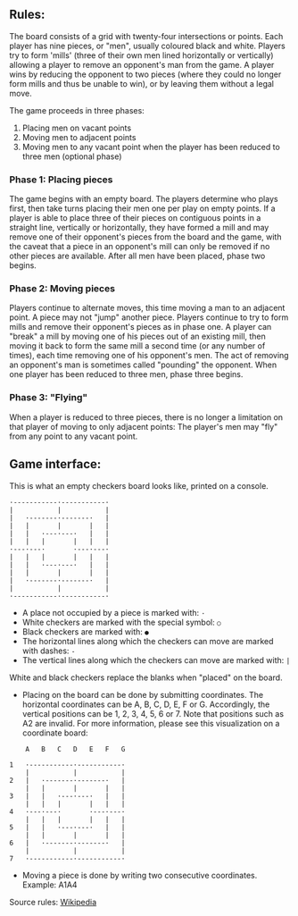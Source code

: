 ## Rules:

The board consists of a grid with twenty-four intersections or points. Each player has nine pieces, or "men", usually coloured black and white. Players try to form 'mills' (three of their own men lined horizontally or vertically) allowing a player to remove an opponent's man from the game. A player wins by reducing the opponent to two pieces (where they could no longer form mills and thus be unable to win), or by leaving them without a legal move.

The game proceeds in three phases:

1. Placing men on vacant points
2. Moving men to adjacent points
3. Moving men to any vacant point when the player has been reduced to three men (optional phase)

### Phase 1: Placing pieces

The game begins with an empty board. The players determine who plays first, then take turns placing their men one per play on empty points. If a player is able to place three of their pieces on contiguous points in a straight line, vertically or horizontally, they have formed a mill and may remove one of their opponent's pieces from the board and the game, with the caveat that a piece in an opponent's mill can only be removed if no other pieces are available. After all men have been placed, phase two begins.

### Phase 2: Moving pieces

Players continue to alternate moves, this time moving a man to an adjacent point. A piece may not "jump" another piece. Players continue to try to form mills and remove their opponent's pieces as in phase one. A player can "break" a mill by moving one of his pieces out of an existing mill, then moving it back to form the same mill a second time (or any number of times), each time removing one of his opponent's men. The act of removing an opponent's man is sometimes called "pounding" the opponent. When one player has been reduced to three men, phase three begins.

### Phase 3: "Flying"

When a player is reduced to three pieces, there is no longer a limitation on that player of moving to only adjacent points: The player's men may "fly" from any point to any vacant point.

## Game interface:

This is what an empty checkers board looks like, printed on a console.

```
·-----------·-----------·
|           |           |
|   ·-------·-------·   |
|   |       |       |   |
|   |   ·---·---·   |   |
|   |   |       |   |   |
·---·---·       ·---·---·
|   |   |       |   |   |
|   |   ·---·---·   |   |
|   |       |       |   |
|   ·-------·-------·   |
|           |           |
·-----------·-----------·
```

- A place not occupied by a piece is marked with: `·`
- White checkers are marked with the special symbol: `○`
- Black checkers are marked with: `●`
- The horizontal lines along which the checkers can move are marked with dashes: `-`
- The vertical lines along which the checkers can move are marked with: `|`

White and black checkers replace the blanks when "placed" on the board.

- Placing on the board can be done by submitting coordinates. The horizontal coordinates can be A, B, C, D, E, F or G. Accordingly, the vertical positions can be 1, 2, 3, 4, 5, 6 or 7. Note that positions such as A2 are invalid. For more information, please see this visualization on a coordinate board:

```
    A   B   C   D   E   F   G
   
1   ·-----------·-----------·
    |           |           |
2   |   ·-------·-------·   |
    |   |       |       |   |
3   |   |   ·---·---·   |   |
    |   |   |       |   |   |
4   ·---·---·       ·---·---·
    |   |   |       |   |   |
5   |   |   ·---·---·   |   |
    |   |       |       |   |
6   |   ·-------·-------·   |
    |           |           |
7   ·-----------·-----------·
```

- Moving a piece is done by writing two consecutive coordinates. Example: A1A4

Source rules: [Wikipedia](https://en.wikipedia.org/wiki/Nine_men%27s_morris)
